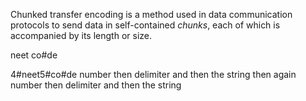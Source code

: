Chunked transfer encoding is a method used in data communication protocols to send data in self-contained _chunks_, each of which is accompanied by its length or size.

neet co#de

4#neet5#co#de
number then delimiter and then the string 
then again
number then delimiter and then the string





